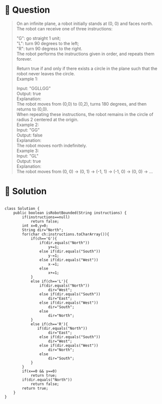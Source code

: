 # :japanese_goblin: Question

> On an infinite plane, a robot initially stands at (0, 0) and faces north.  The robot can receive one of three instructions:  
>  
> "G": go straight 1 unit;  
> "L": turn 90 degrees to the left;  
> "R": turn 90 degress to the right.  
> The robot performs the instructions given in order, and repeats them forever.  
>   
> Return true if and only if there exists a circle in the plane such that the robot never leaves the circle.  
> Example 1:  
>  
> Input: "GGLLGG"  
> Output: true  
> Explanation:   
> The robot moves from (0,0) to (0,2), turns 180 degrees, and then returns to (0,0).  
> When repeating these instructions, the robot remains in the circle of radius 2 centered at the origin.  
> Example 2:  
> Input: "GG"  
> Output: false  
> Explanation:   
> The robot moves north indefinitely.  
> Example 3:  
> Input: "GL"  
> Output: true  
> Explanation:   
> The robot moves from (0, 0) -> (0, 1) -> (-1, 1) -> (-1, 0) -> (0, 0) -> ...  

# :bento: Solution

```

class Solution {
    public boolean isRobotBounded(String instructions) {
        if(instructions==null)
            return false;
        int x=0,y=0;
        String dir="North";
        for(char ch:instructions.toCharArray()){
            if(ch=='G'){
                if(dir.equals("North"))
                    y+=1;
                else if(dir.equals("South"))
                    y-=1;
                else if(dir.equals("West"))
                    x-=1;
                else
                    x+=1;
            }
            else if(ch=='L'){
                if(dir.equals("North"))
                    dir="West";
                else if(dir.equals("South"))
                    dir="East";
                else if(dir.equals("West"))
                    dir="South";
                else
                    dir="North";
            }
            else if(ch=='R'){
               if(dir.equals("North"))
                    dir="East";
                else if(dir.equals("South"))
                    dir="West";
                else if(dir.equals("West"))
                    dir="North";
                else
                    dir="South";   
            }
        }
        if(x==0 && y==0)
            return true;
        if(dir.equals("North"))
            return false;
        return true;
    }
}
```
